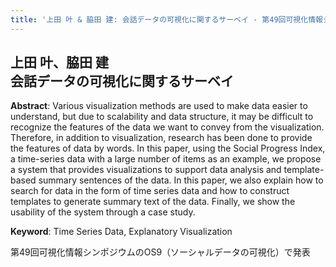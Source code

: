 ```yaml
---
title: '上田 叶 & 脇田 建: 会話データの可視化に関するサーベイ - 第49回可視化情報シンポジウム'
---
```


## 上田 叶、脇田 建<br/>会話データの可視化に関するサーベイ

**Abstract**: Various visualization methods are used to make data easier to understand, but due to scalability and data structure, it may be difficult to recognize the features of the data we want to convey from the visualization. Therefore, in addition to visualization, research has been done to provide the features of data by words. In this paper, using the Social Progress Index, a time-series data with a large number of items as an example, we propose a system that provides visualizations to support data analysis and template-based summary sentences of the data. In this paper, we also explain how to search for data in the form of time series data and how to construct templates to generate summary text of the data. Finally, we show the usability of the system through a case study.

**Keyword**: Time Series Data, Explanatory Visualization

第49回可視化情報シンポジウムのOS9（ソーシャルデータの可視化）で発表
